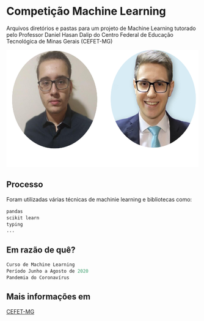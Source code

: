 # Competição Machine Learning

Arquivos diretórios e pastas para um projeto de Machine Learning tutorado pelo Professor Daniel Hasan Dalip do Centro Federal de Educação Tecnológica de Minas Gerais (CEFET-MG)

<p align="center">
  <img width="734" height="307" src="/photo.png">
</p>

## Processo

Foram utilizadas várias técnicas de machinie learning e bibliotecas como:

```bash
pandas
scikit learn
typing
...
```

## Em razão de quê?

```python
Curso de Machine Learning 
Período Junho a Agosto de 2020
Pandemia do Coronavírus
```

## Mais informações em
[CEFET-MG](https://www.cefetmg.br)